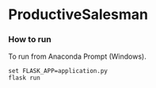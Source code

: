 # ProductiveSalesman

### How to run
To run from Anaconda Prompt (Windows).

```
set FLASK_APP=application.py
flask run
```